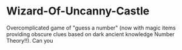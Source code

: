 # Wizard-Of-Uncanny-Castle
Overcomplicated game of "guess a number" (now with magic items providing obscure clues based on dark ancient knowledge  Number Theory!!). Can you  
